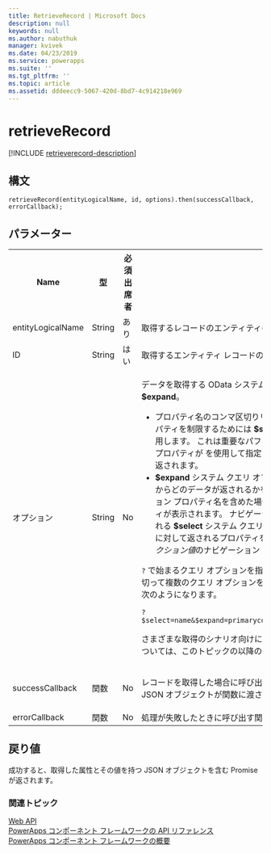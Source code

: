 ```yaml
---
title: RetrieveRecord | Microsoft Docs
description: null
keywords: null
ms.author: nabuthuk
manager: kvivek
ms.date: 04/23/2019
ms.service: powerapps
ms.suite: ''
ms.tgt_pltfrm: ''
ms.topic: article
ms.assetid: dddeecc9-5067-420d-8bd7-4c914218e969
---
```


# <a name="retrieverecord"></a>retrieveRecord

[!INCLUDE [retrieverecord-description](includes/retrieverecord-description.md)]

## <a name="syntax"></a>構文

`retrieveRecord(entityLogicalName, id, options).then(successCallback, errorCallback);`

## <a name="parameters"></a>パラメーター

<table style="width:100%">
<tr>
<th>Name</th>
<th>型</th>
<th>必須出席者</th>
<th>説明</th>
</tr>
<tr>
<td>entityLogicalName</td>
<td>String</td>
<td>あり</td>
<td>取得するレコードのエンティティの論理名。 たとえば、&quot;account&quot;。</td>
</tr>
<tr>
<td>ID</td>
<td>String</td>
<td>はい</td>
<td>取得するエンティティ レコードの GUID。</td>
</tr>
<tr>
<td>オプション</td>
<td>String</td>
<td>No</td>
<td><p>データを取得する OData システム クエリ オプション、<b>$select</b> および <b>$expand</b>。</p>
<ul><li>プロパティ名のコンマ区切りリストを含めることにより返されるプロパティを制限するためには <b>$select</b> システム クエリ オプションを使用します。 これは重要なパフォーマンスのベスト プラクティスです。 プロパティが <b></b> を使用して指定されない場合は、すべてのプロパティが返されます。</li>
<li><b>$expand</b> システム クエリ オプションを使用して、関連エンティティからどのデータが返されるかをコントロールします。 単にナビゲーション プロパティ名を含めた場合は、関連レコードのすべてのプロパティが表示されます。 ナビゲーション プロパティ名の後にかっこで示される <b>$select</b> システム クエリ オプションを使用して、関連レコードに対して返されるプロパティを制限できます。 これは、<i>単一値</i>と<i>コレクション値</i>のナビゲーション プロパティの両方で使用します。</li>
</ul>
<p><code>?</code> で始まるクエリ オプションを指定します。 クエリ オプションを <code>&amp;</code> で区切って複数のクエリ オプションを指定することもできます。 たとえば、次のようになります。</p>
<code>?$select=name&amp;$expand=primarycontactid($select=contactid,fullname)</code>
<p>さまざまな取得のシナリオ向けに <code>options</code> パラメーターを定義する方法については、このトピックの以降の例を参照してください。</td>
</tr>
<tr>
<td>successCallback</td>
<td>関数</td>
<td>No</td>
<td><p>レコードを取得した場合に呼び出す関数。 取得したプロパティと値を持つ JSON オブジェクトが関数に渡されます。</p>
</td>
</tr>
<tr>
<td>errorCallback</td>
<td>関数</td>
<td>No</td>
<td>処理が失敗したときに呼び出す関数。</td>
</tr>
</table>

## <a name="return-value"></a>戻り値

成功すると、取得した属性とその値を持つ JSON オブジェクトを含む Promise が返されます。


### <a name="related-topics"></a>関連トピック

[Web API](../webapi.md)<br/>
[PowerApps コンポーネント フレームワークの API リファレンス](../../reference/index.md)<br/>
[PowerApps コンポーネント フレームワークの概要](../../overview.md)